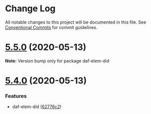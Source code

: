 # Change Log

All notable changes to this project will be documented in this file.
See [Conventional Commits](https://conventionalcommits.org) for commit guidelines.

# [5.5.0](https://github.com/uport-project/daf/compare/v5.4.0...v5.5.0) (2020-05-13)

**Note:** Version bump only for package daf-elem-did





# [5.4.0](https://github.com/uport-project/daf/compare/v5.3.1...v5.4.0) (2020-05-13)


### Features

* daf-elem-did ([62776c2](https://github.com/uport-project/daf/commit/62776c274838b686f954e66482ae99e336bb2e16))
